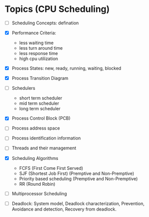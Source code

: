 # Topics (CPU Scheduling)

- [ ] Scheduling Concepts: defination
- [x] Performance Criteria:
    - less waiting time
    - less turn around time
    - less response time
    - high cpu utilization
- [x] Process States: new, ready, running, waiting, blocked
- [x] Process Transition Diagram
- [ ] Schedulers
    - short term scheduler
    - mid term scheduler
    - long term scheduler
- [x] Process Control Block (PCB)
- [ ] Process address space
- [ ] Process identification information
- [ ] Threads and their management
- [x] Scheduling Algorithms
    - FCFS (First Come First Served)
    - SJF (Shortest Job First) (Premptive and Non-Premptive)
    - Priority based scheduling (Premptive and Non-Premptive)
    - RR (Round Robin)
- [ ] Multiprocessor Scheduling 
- [ ] Deadlock: System model, Deadlock characterization, Prevention, Avoidance and detection, Recovery from deadlock.

